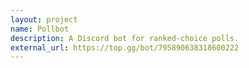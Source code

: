 ```yaml
---
layout: project
name: Pollbot
description: A Discord bot for ranked-choice polls.
external_url: https://top.gg/bot/795890638318600222
---
```

